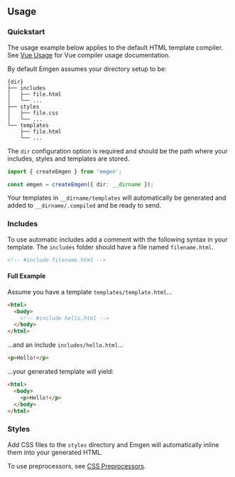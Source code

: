 ## Usage

### Quickstart

The usage example below applies to the default HTML template compiler. See [Vue Usage](/emgen/usage-vue) for Vue compiler usage documentation.

By default Emgen assumes your directory setup to be:

```
{dir}
├── includes
│   ├── file.html
│   └── ...
├── styles
│   ├── file.css
│   └── ...
└── templates
    ├── file.html
    └── ...
```

The `dir` configuration option is required and should be the path where your includes, styles and templates are stored.

```ts
import { createEmgen } from 'emgen';

const emgen = createEmgen({ dir: __dirname });
```

Your templates in `__dirname/templates` will automatically be generated and added to `__dirname/.compiled` and be ready to send.

### Includes

To use automatic includes add a comment with the following syntax in your template. The `includes` folder should have a file named `filename.html`.

```html
<!-- #include filename.html -->
```

#### Full Example

Assume you have a template `templates/template.html`...

```html
<html>
  <body>
    <!-- #include hello.html -->
  </body>
</html>
```

...and an include `includes/hello.html`...

```html
<p>Hello!</p>
```

...your generated template will yield:

```html
<html>
  <body>
    <p>Hello!</p>
  </body>
</html>
```

### Styles

Add CSS files to the `styles` directory and Emgen will automatically inline them into your generated HTML.

To use preprocessors, see [CSS Preprocessors](/emgen/css-preprocessors).
